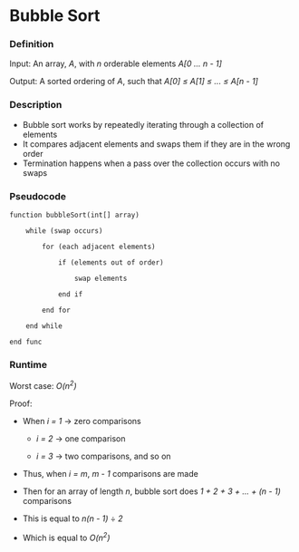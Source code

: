# Bubble Sort

### Definition
Input: An array, *A*, with *n* orderable elements *A[0 ... n - 1]*

Output: A sorted ordering of *A*, such that *A[0] &le; A[1] &le; ... &le; A[n - 1]* 

### Description
* Bubble sort works by repeatedly iterating through a collection of elements
* It compares adjacent elements and swaps them if they are in the wrong order
* Termination happens when a pass over the collection occurs with no swaps

### Pseudocode

    function bubbleSort(int[] array)
        
        while (swap occurs) 
        
            for (each adjacent elements) 
         
                if (elements out of order) 
         
                    swap elements
         
                end if
        
            end for
    
        end while

    end func


### Runtime
Worst case: *O(n<sup>2</sup>)*

Proof: 
    
* When *i = 1* -> zero comparisons 

    * *i = 2* -> one comparison 

    * *i = 3* -> two comparisons, and so on 

* Thus, when *i = m*, *m - 1* comparisons are made

* Then for an array of length *n*, bubble sort does *1 + 2 + 3 + ... + (n - 1)* comparisons

* This is equal to *n(n - 1)* &divide; *2* 

* Which is equal to *O(n<sup>2</sup>)*